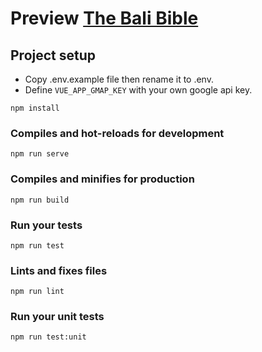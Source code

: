 # Preview  [The Bali Bible](https://kdgilang.github.io/thebalibible/)

  

## Project setup
-	Copy .env.example file then rename it to .env.
-	Define `VUE_APP_GMAP_KEY` with your own google api key.
```
npm install
```

  

### Compiles and hot-reloads for development

```
npm run serve
```

  

### Compiles and minifies for production

```
npm run build
```

  

### Run your tests

```
npm run test
```

  

### Lints and fixes files

```
npm run lint
```

  

### Run your unit tests

```
npm run test:unit
```
